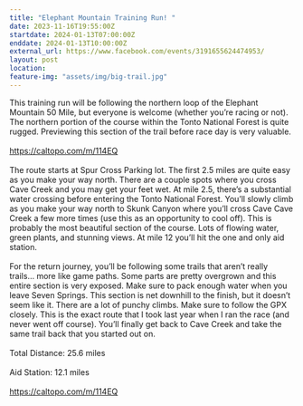 ```yaml
---
title: "Elephant Mountain Training Run! "
date: 2023-11-16T19:55:00Z
startdate: 2024-01-13T07:00:00Z
enddate: 2024-01-13T10:00:00Z
external_url: https://www.facebook.com/events/3191655624474953/
layout: post
location: 
feature-img: "assets/img/big-trail.jpg"
---
```


This training run will be following the northern loop of the Elephant Mountain 50 Mile, but everyone is welcome (whether you’re racing or not). The northern portion of the course within the Tonto National Forest is quite rugged. Previewing this section of the trail before race day is very valuable. <br>
  <br>
  [https://caltopo.com/m/114EQ<br>
](https://caltopo.com/m/114EQ<br>
)  <br>
  The route starts at Spur Cross Parking lot. The first 2.5 miles are quite easy as you make your way north. There are a couple spots where you cross Cave Creek and you may get your feet wet. At mile 2.5, there’s a substantial water crossing before entering the Tonto National Forest. You’ll slowly climb as you make your way north to Skunk Canyon where you’ll cross Cave Cave Creek a few more times (use this as an opportunity to cool off). This is probably the most beautiful section of the course. Lots of flowing water, green plants, and stunning views. At mile 12 you’ll hit the one and only aid station. <br>
  <br>
  For the return journey, you’ll be following some trails that aren’t really trails… more like game paths. Some parts are pretty overgrown and this entire section is very exposed. Make sure to pack enough water when you leave Seven Springs. This section is net downhill to the finish, but it doesn’t seem like it. There are a lot of punchy climbs. Make sure to follow the GPX closely. This is the exact route that I took last year when I ran the race (and never went off course). You’ll finally get back to Cave Creek and take the same trail back that you started out on. <br>
  <br>
  Total Distance&#58; 25.6 miles<br>
  <br>
  Aid Station&#58; 12.1 miles<br>
  <br>
  [https://caltopo.com/m/114EQ<br>
](https://caltopo.com/m/114EQ<br>
)  <br>
  
